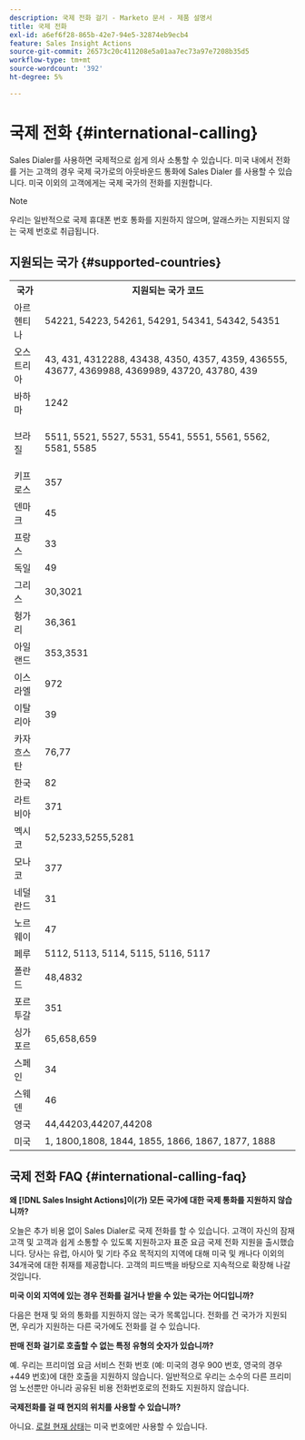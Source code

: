 ```yaml
---
description: 국제 전화 걸기 - Marketo 문서 - 제품 설명서
title: 국제 전화
exl-id: a6ef6f28-865b-42e7-94e5-32874eb9ecb4
feature: Sales Insight Actions
source-git-commit: 26573c20c411208e5a01aa7ec73a97e7208b35d5
workflow-type: tm+mt
source-wordcount: '392'
ht-degree: 5%

---
```


# 국제 전화 {#international-calling}

Sales Dialer를 사용하면 국제적으로 쉽게 의사 소통할 수 있습니다. 미국 내에서 전화를 거는 고객의 경우 국제 국가로의 아웃바운드 통화에 Sales Dialer 를 사용할 수 있습니다. 미국 이외의 고객에게는 국제 국가의 전화를 지원합니다.

>[!NOTE]
>
>우리는 일반적으로 국제 휴대폰 번호 통화를 지원하지 않으며, 알래스카는 지원되지 않는 국제 번호로 취급됩니다.

## 지원되는 국가 {#supported-countries}

<table>
 <tbody>
  <tr>
   <th>국가</th>
   <th>지원되는 국가 코드</th>
  </tr>
  <tr>
   <td colspan="1">아르헨티나</td>
   <td colspan="1">54221, 54223, 54261, 54291, 54341, 54342, 54351</td>
  </tr>
  <tr>
   <td colspan="1">오스트리아</td>
   <td colspan="1">43, 431, 4312288, 43438, 4350, 4357, 4359, 436555, 43677, 4369988, 4369989, 43720, 43780, 439</td>
  </tr>
  <tr>
   <td colspan="1">바하마</td>
   <td colspan="1">1242</td>
  </tr>
  <tr>
   <td><p>브라질</p></td>
   <td>5511, 5521, 5527, 5531, 5541, 5551, 5561, 5562, 5581, 5585</td>
  </tr>
  <tr>
   <td>키프로스 </td>
   <td>357</td>
  </tr>
  <tr>
   <td colspan="1">덴마크 </td>
   <td colspan="1">45</td>
  </tr>
  <tr>
   <td colspan="1">프랑스</td>
   <td colspan="1">33</td>
  </tr>
  <tr>
   <td>독일</td>
   <td>49</td>
  </tr>
  <tr>
   <td>그리스 </td>
   <td>30,3021</td>
  </tr>
  <tr>
   <td>헝가리</td>
   <td>36,361</td>
  </tr>
  <tr>
   <td colspan="1">아일랜드 </td>
   <td colspan="1">353,3531</td>
  </tr>
  <tr>
   <td>이스라엘</td>
   <td>972</td>
  </tr>
  <tr>
   <td colspan="1">이탈리아</td>
   <td colspan="1">39</td>
  </tr>
  <tr>
   <td colspan="1">카자흐스탄 </td>
   <td colspan="1">76,77</td>
  </tr>
  <tr>
   <td colspan="1">한국</td>
   <td colspan="1">82</td>
  </tr>
  <tr>
   <td colspan="1">라트비아 </td>
   <td colspan="1">371</td>
  </tr>
  <tr>
   <td colspan="1">멕시코</td>
   <td colspan="1">52,5233,5255,5281</td>
  </tr>
  <tr>
   <td>모나코</td>
   <td>377</td>
  </tr>
  <tr>
   <td>네덜란드 </td>
   <td>31</td>
  </tr>
  <tr>
   <td colspan="1">노르웨이 </td>
   <td colspan="1">47</td>
  </tr>
  <tr>
   <td colspan="1">페루 </td>
   <td colspan="1">5112, 5113, 5114, 5115, 5116, 5117</td>
  </tr>
  <tr>
   <td colspan="1">폴란드 </td>
   <td colspan="1">48,4832</td>
  </tr>
  <tr>
   <td colspan="1">포르투갈 </td>
   <td colspan="1">351</td>
  </tr>
  <tr>
   <td colspan="1">싱가포르 </td>
   <td colspan="1">65,658,659</td>
  </tr>
  <tr>
   <td colspan="1">스페인 </td>
   <td colspan="1">34</td>
  </tr>
  <tr>
   <td colspan="1">스웨덴 </td>
   <td colspan="1">46</td>
  </tr>
  <tr>
   <td colspan="1">영국</td>
   <td colspan="1">44,44203,44207,44208</td>
  </tr>
  <tr>
   <td>미국</td>
   <td>1, 1800,1808, 1844, 1855, 1866, 1867, 1877, 1888</td>
  </tr>
 </tbody>
</table>

## 국제 전화 FAQ {#international-calling-faq}

**왜 [!DNL Sales Insight Actions]이(가) 모든 국가에 대한 국제 통화를 지원하지 않습니까?**

오늘은 추가 비용 없이 Sales Dialer로 국제 전화를 할 수 있습니다. 고객이 자신의 잠재 고객 및 고객과 쉽게 소통할 수 있도록 지원하고자 표준 요금 국제 전화 지원을 출시했습니다. 당사는 유럽, 아시아 및 기타 주요 목적지의 지역에 대해 미국 및 캐나다 이외의 34개국에 대한 취재를 제공합니다. 고객의 피드백을 바탕으로 지속적으로 확장해 나갈 것입니다.

**미국 이외 지역에 있는 경우 전화를 걸거나 받을 수 있는 국가는 어디입니까?**

다음은 현재 및 와의 통화를 지원하지 않는 국가 목록입니다. 전화를 건 국가가 지원되면, 우리가 지원하는 다른 국가에도 전화를 걸 수 있습니다.

**판매 전화 걸기로 호출할 수 없는 특정 유형의 숫자가 있습니까?**

예. 우리는 프리미엄 요금 서비스 전화 번호 (예: 미국의 경우 900 번호, 영국의 경우 +449 번호)에 대한 호출을 지원하지 않습니다. 일반적으로 우리는 소수의 다른 프리미엄 노선뿐만 아니라 공유된 비용 전화번호로의 전화도 지원하지 않습니다.

**국제전화를 걸 때 현지의 위치를 사용할 수 있습니까?**

아니요. [로컬 현재 상태](/help/marketo/product-docs/marketo-sales-insight/actions/phone/local-presence.md)는 미국 번호에만 사용할 수 있습니다.

